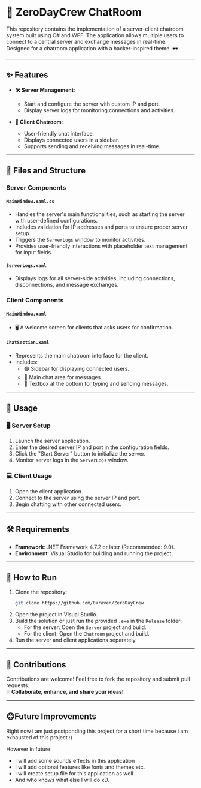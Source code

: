# 🚀 ZeroDayCrew ChatRoom

This repository contains the implementation of a server-client chatroom system built using C# and WPF. The application allows multiple users to connect to a central server and exchange messages in real-time.  
Designed for a chatroom application with a hacker-inspired theme. 🕶️

---

## ✨ Features

- **🛠️ Server Management**:
  - Start and configure the server with custom IP and port.
  - Display server logs for monitoring connections and activities.

- **💬 Client Chatroom**:
  - User-friendly chat interface.
  - Displays connected users in a sidebar.
  - Supports sending and receiving messages in real-time.

---

## 📂 Files and Structure

### Server Components

#### `MainWindow.xaml.cs`
- Handles the server's main functionalities, such as starting the server with user-defined configurations.
- Includes validation for IP addresses and ports to ensure proper server setup.
- Triggers the `ServerLogs` window to monitor activities.
- Provides user-friendly interactions with placeholder text management for input fields.

#### `ServerLogs.xaml`
- Displays logs for all server-side activities, including connections, disconnections, and message exchanges.

### Client Components

#### `MainWindow.xaml`
- 🖥️ A welcome screen for clients that asks users for confirmation.

#### `ChatSection.xaml`
- Represents the main chatroom interface for the client.
- Includes:
  - 🟢 Sidebar for displaying connected users.
  - 📜 Main chat area for messages.
  - 📝 Textbox at the bottom for typing and sending messages.

---

## 🚀 Usage

### 🖥️ Server Setup

1. Launch the server application.
2. Enter the desired server IP and port in the configuration fields.
3. Click the "Start Server" button to initialize the server.
4. Monitor server logs in the `ServerLogs` window.

### 💻 Client Usage

1. Open the client application.
2. Connect to the server using the server IP and port.
3. Begin chatting with other connected users.

---

## 🛠️ Requirements

- **Framework**: .NET Framework 4.7.2 or later (Recommended: 9.0).
- **Environment**: Visual Studio for building and running the project.

---

## 🏃 How to Run

1. Clone the repository:
   ```bash
   git clone https://github.com/0kraven/ZeroDayCrew
   ```
2. Open the project in Visual Studio.
3. Build the solution or just run the provided `.exe` in the `Release` folder:
   - For the server: Open the `Server` project and build.
   - For the client: Open the `Chatroom` project and build.
4. Run the server and client applications separately.

---

## 🌟 Contributions

Contributions are welcome! Feel free to fork the repository and submit pull requests.  
💡 **Collaborate, enhance, and share your ideas!**



---

## 😊Future Improvements
Right now i am just postponding this project for a short time because i am exhausted of this project :)

However in future:
- I will add some sounds effects in this application
- I will add optional features like fonts and themes etc.
- I will create setup file for this application as well.
- And who knows what else I will do xD.

